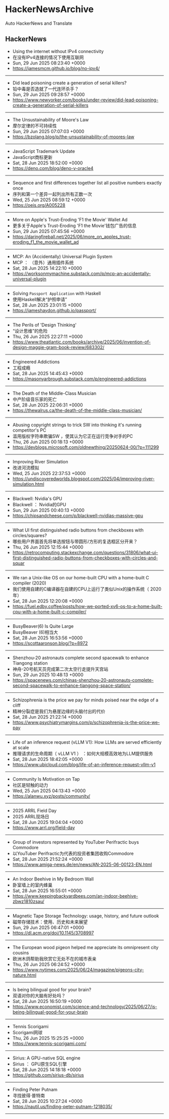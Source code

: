 # HackerNewsArchive
Auto HackerNews and Translate

## HackerNews
* Using the internet without IPv4 connectivity
* 在没有IPv4连接的情况下使用互联网
* Sun, 29 Jun 2025 08:23:40 +0000
* https://jamesmcm.github.io/blog/no-ipv4/
----
* Did lead poisoning create a generation of serial killers?
* 铅中毒是否造就了一代连环杀手？
* Sun, 29 Jun 2025 09:28:57 +0000
* https://www.newyorker.com/books/under-review/did-lead-poisoning-create-a-generation-of-serial-killers
----
* The Unsustainability of Moore's Law
* 摩尔定律的不可持续性
* Sun, 29 Jun 2025 07:07:03 +0000
* https://bzolang.blog/p/the-unsustainability-of-moores-law
----
* JavaScript Trademark Update
* JavaScript商标更新
* Sat, 28 Jun 2025 18:52:00 +0000
* https://deno.com/blog/deno-v-oracle4
----
* Sequence and first differences together list all positive numbers exactly once
* 序列和第一个差异一起列出所有正数一次
* Wed, 25 Jun 2025 08:59:12 +0000
* https://oeis.org/A005228
----
* More on Apple's Trust-Eroding 'F1 the Movie' Wallet Ad
* 更多关于Apple's Trust-Eroding 'F1 the Movie'钱包广告的信息
* Sun, 29 Jun 2025 07:45:56 +0000
* https://daringfireball.net/2025/06/more_on_apples_trust-eroding_f1_the_movie_wallet_ad
----
* MCP: An (Accidentally) Universal Plugin System
* MCP ： （意外）通用插件系统
* Sat, 28 Jun 2025 14:22:10 +0000
* https://worksonmymachine.substack.com/p/mcp-an-accidentally-universal-plugin
----
* Solving `Passport Application` with Haskell
* 使用Haskell解决“护照申请”
* Sat, 28 Jun 2025 23:01:15 +0000
* https://jameshaydon.github.io/passport/
----
* The Perils of 'Design Thinking'
* “设计思维”的危险
* Thu, 26 Jun 2025 22:27:11 +0000
* https://www.theatlantic.com/books/archive/2025/06/invention-of-design-maggie-gram-book-review/683302/
----
* Engineered Addictions
* 工程成瘾
* Sat, 28 Jun 2025 14:45:43 +0000
* https://masonyarbrough.substack.com/p/engineered-addictions
----
* The Death of the Middle-Class Musician
* 中产阶级音乐家的死亡
* Sat, 28 Jun 2025 22:06:31 +0000
* https://thewalrus.ca/the-death-of-the-middle-class-musician/
----
* Abusing copyright strings to trick SW into thinking it's running competitor's PC
* 滥用版权字符串欺骗SW ，使其认为它正在运行竞争对手的PC
* Thu, 26 Jun 2025 00:18:13 +0000
* https://devblogs.microsoft.com/oldnewthing/20250624-00/?p=111299
----
* Improving River Simulation
* 改进河流模拟
* Wed, 25 Jun 2025 22:37:53 +0000
* https://undiscoveredworlds.blogspot.com/2025/04/improving-river-simulation.html
----
* Blackwell: Nvidia's GPU
* Blackwell ： Nvidia的GPU
* Sun, 29 Jun 2025 00:40:13 +0000
* https://chipsandcheese.com/p/blackwell-nvidias-massive-gpu
----
* What UI first distinguished radio buttons from checkboxes with circles/squares?
* 哪些用户界面首先将单选按钮与带圆形/方形的复选框区分开来？
* Thu, 26 Jun 2025 12:15:44 +0000
* https://retrocomputing.stackexchange.com/questions/31806/what-ui-first-distinguished-radio-buttons-from-checkboxes-with-circles-and-squar
----
* We ran a Unix-like OS on our home-built CPU with a home-built C compiler (2020)
* 我们使用自建的C编译器在自建的CPU上运行了类似Unix的操作系统（ 2020年）
* Sat, 28 Jun 2025 12:20:08 +0000
* https://fuel.edby.coffee/posts/how-we-ported-xv6-os-to-a-home-built-cpu-with-a-home-built-c-compiler/
----
* BusyBeaver(6) Is Quite Large
* BusyBeaver (6)相当大
* Sat, 28 Jun 2025 16:53:56 +0000
* https://scottaaronson.blog/?p=8972
----
* Shenzhou-20 astronauts complete second spacewalk to enhance Tiangong station
* 神舟-20号航天员完成第二次太空行走提升天宫站
* Sun, 29 Jun 2025 10:48:13 +0000
* https://spacenews.com/chinas-shenzhou-20-astronauts-complete-second-spacewalk-to-enhance-tiangong-space-station/
----
* Schizophrenia is the price we pay for minds poised near the edge of a cliff
* 精神分裂症是我们为悬崖边缘的头脑付出的代价
* Sat, 28 Jun 2025 21:22:14 +0000
* https://www.psychiatrymargins.com/p/schizophrenia-is-the-price-we-pay
----
* Life of an inference request (vLLM V1): How LLMs are served efficiently at scale
* 推理请求的生命周期（ vLLM V1 ） ：如何大规模高效地为LLM提供服务
* Sat, 28 Jun 2025 18:42:05 +0000
* https://www.ubicloud.com/blog/life-of-an-inference-request-vllm-v1
----
* Community Is Motivation on Tap
* 社区是轻触的动力
* Wed, 25 Jun 2025 04:13:43 +0000
* https://alanwu.xyz/posts/community/
----
* 2025 ARRL Field Day
* 2025 ARRL现场日
* Sat, 28 Jun 2025 19:04:04 +0000
* https://www.arrl.org/field-day
----
* Group of investors represented by YouTuber Perifractic buys Commodore
* 以YouTuber Perifractic为代表的投资者集团收购Commodore
* Sat, 28 Jun 2025 21:52:24 +0000
* https://www.amiga-news.de/en/news/AN-2025-06-00123-EN.html
----
* An Indoor Beehive in My Bedroom Wall
* 卧室墙上的室内蜂巢
* Sat, 28 Jun 2025 16:55:01 +0000
* https://www.keepingbackyardbees.com/an-indoor-beehive-zbwz1810zsau/
----
* Magnetic Tape Storage Technology: usage, history, and future outlook
* 磁带存储技术：使用、历史和未来展望
* Sun, 29 Jun 2025 06:47:01 +0000
* https://dl.acm.org/doi/10.1145/3708997
----
* The European wood pigeon helped me appreciate its omnipresent city cousins
* 欧洲木鸽帮助我欣赏它无处不在的城市表亲
* Thu, 26 Jun 2025 06:24:52 +0000
* https://www.nytimes.com/2025/06/24/magazine/pigeons-city-nature.html
----
* Is being bilingual good for your brain?
* 双语对你的大脑有好处吗？
* Sat, 28 Jun 2025 16:50:19 +0000
* https://www.economist.com/science-and-technology/2025/06/27/is-being-bilingual-good-for-your-brain
----
* Tennis Scorigami
* Scorigami网球
* Thu, 26 Jun 2025 15:25:25 +0000
* https://www.tennis-scorigami.com/
----
* Sirius: A GPU-native SQL engine
* Sirius ： GPU原生SQL引擎
* Sat, 28 Jun 2025 14:18:18 +0000
* https://github.com/sirius-db/sirius
----
* Finding Peter Putnam
* 寻找彼得·普特南
* Sat, 28 Jun 2025 10:27:24 +0000
* https://nautil.us/finding-peter-putnam-1218035/
----

